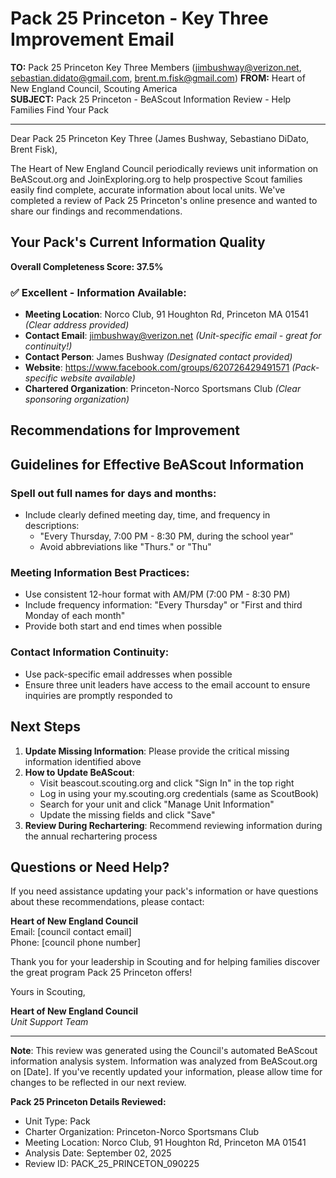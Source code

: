 # Pack 25 Princeton - Key Three Improvement Email

**TO:** Pack 25 Princeton Key Three Members (jimbushway@verizon.net, sebastian.didato@gmail.com, brent.m.fisk@gmail.com)
**FROM:** Heart of New England Council, Scouting America  
**SUBJECT:** Pack 25 Princeton - BeAScout Information Review - Help Families Find Your Pack  

---

Dear Pack 25 Princeton Key Three (James Bushway, Sebastiano DiDato, Brent  Fisk),

The Heart of New England Council periodically reviews unit information on BeAScout.org and JoinExploring.org to help prospective Scout families easily find complete, accurate information about local units. We've completed a review of Pack 25 Princeton's online presence and wanted to share our findings and recommendations.

## Your Pack's Current Information Quality

**Overall Completeness Score: 37.5%**



### ✅ **Excellent - Information Available:**
- **Meeting Location**: Norco Club, 91 Houghton Rd, Princeton MA 01541 *(Clear address provided)*
- **Contact Email**: jimbushway@verizon.net *(Unit-specific email - great for continuity!)*
- **Contact Person**: James Bushway *(Designated contact provided)*
- **Website**: https://www.facebook.com/groups/620726429491571 *(Pack-specific website available)*
- **Chartered Organization**: Princeton-Norco Sportsmans Club *(Clear sponsoring organization)*

## Recommendations for Improvement



## Guidelines for Effective BeAScout Information

### **Spell out full names for days and months:**
- Include clearly defined meeting day, time, and frequency in descriptions:
  - "Every Thursday, 7:00 PM - 8:30 PM, during the school year"
  - Avoid abbreviations like "Thurs." or "Thu"

### **Meeting Information Best Practices:**
- Use consistent 12-hour format with AM/PM (7:00 PM - 8:30 PM)
- Include frequency information: "Every Thursday" or "First and third Monday of each month"
- Provide both start and end times when possible

### **Contact Information Continuity:**
- Use pack-specific email addresses when possible
- Ensure three unit leaders have access to the email account to ensure inquiries are promptly responded to

## Next Steps

1. **Update Missing Information**: Please provide the critical missing information identified above
2. **How to Update BeAScout**: 
   - Visit beascout.scouting.org and click "Sign In" in the top right
   - Log in using your my.scouting.org credentials (same as ScoutBook)
   - Search for your unit and click "Manage Unit Information"
   - Update the missing fields and click "Save"
3. **Review During Rechartering**: Recommend reviewing information during the annual rechartering process

## Questions or Need Help?

If you need assistance updating your pack's information or have questions about these recommendations, please contact:

**Heart of New England Council**  
Email: [council contact email]  
Phone: [council phone number]

Thank you for your leadership in Scouting and for helping families discover the great program Pack 25 Princeton offers!

Yours in Scouting,

**Heart of New England Council**  
*Unit Support Team*

---

**Note**: This review was generated using the Council's automated BeAScout information analysis system. Information was analyzed from BeAScout.org on [Date]. If you've recently updated your information, please allow time for changes to be reflected in our next review.

**Pack 25 Princeton Details Reviewed:**
- Unit Type: Pack
- Charter Organization: Princeton-Norco Sportsmans Club  
- Meeting Location: Norco Club, 91 Houghton Rd, Princeton MA 01541
- Analysis Date: September 02, 2025
- Review ID: PACK_25_PRINCETON_090225